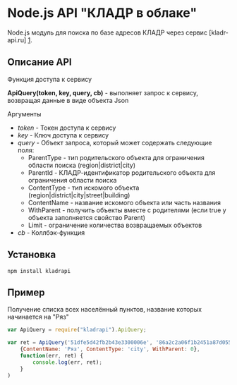 Node.js API "КЛАДР в облаке"
============================

Node.js модуль для поиска по базе адресов КЛАДР через сервис [kladr-api.ru] [1].

Описание API
------------

Функция доступа к сервису

**ApiQuery(token, key, query, cb)** - выполняет запрос к сервису, возвращая данные в виде объекта Json

Аргументы
* *token* - Токен доступа к сервису
* *key* - Ключ доступа к сервису
* *query* - Объект запроса, который может содержать следующие поля:
	* ParentType - тип родительского объекта для ограничения области поиска (region|district|city)
	* ParentId - КЛАДР-идентификатор родительского объекта для ограничения области поиска
	* ContentType - тип искомого объекта (region|district|city|street|building)
	* ContentName - название искомого объекта или часть названия
	* WithParent - получить объекты вместе с родителями (если true у объекта заполняется свойство Parent)
	* Limit - ограничение количества возвращаемых объектов
* *cb* - Коллбэк-функция

Установка
---------

`````
npm install kladrapi
`````

Пример
------
Получение списка всех населённый пунктов, название которых начинается на "Ряз"
`````js
var ApiQuery = require("kladrapi").ApiQuery;

var ret = ApiQuery('51dfe5d42fb2b43e3300006e', '86a2c2a06f1b2451a87d05512cc2c3edfdf41969',
	{ContentName: 'Ряз', ContentType: 'city', WithParent: 0},
	function(err, ret) {
		console.log(err, ret);
	}
)
`````

[1]: http://kladr-api.ru/        "КЛАДР API"
